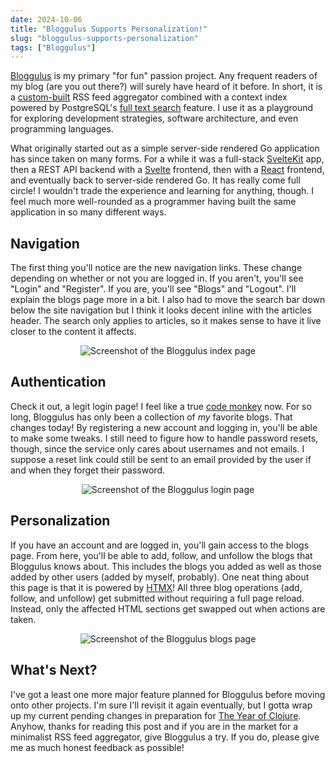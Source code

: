 ```yaml
---
date: 2024-10-06
title: "Bloggulus Supports Personalization!"
slug: "bloggulus-supports-personalization"
tags: ["Bloggulus"]
---
```


[Bloggulus](https://bloggulus.com/) is my primary "for fun" passion project.
Any frequent readers of my blog (are you out there?) will surely have heard of it before.
In short, it is a [custom-built](https://github.com/theandrew168/bloggulus) RSS feed aggregator combined with a context index powered by PostgreSQL's [full text search](https://www.postgresql.org/docs/current/textsearch.html) feature.
I use it as a playground for exploring development strategies, software architecture, and even programming languages.

What originally started out as a simple server-side rendered Go application has since taken on many forms.
For a while it was a full-stack [SvelteKit](https://kit.svelte.dev/) app, then a REST API backend with a [Svelte](https://svelte.dev/) frontend, then with a [React](https://react.dev/) frontend, and eventually back to server-side rendered Go.
It has really come full circle!
I wouldn't trade the experience and learning for anything, though.
I feel much more well-rounded as a programmer having built the same application in so many different ways.

## Navigation

The first thing you'll notice are the new navigation links.
These change depending on whether or not you are logged in.
If you aren't, you'll see "Login" and "Register".
If you are, you'll see "Blogs" and "Logout".
I'll explain the blogs page more in a bit.
I also had to move the search bar down below the site navigation but I think it looks decent inline with the articles header.
The search only applies to articles, so it makes sense to have it live closer to the content it affects.

<div style="display:flex;justify-content:center">
	<img style="max-width:400px" src="/images/20241006/index.webp" alt="Screenshot of the Bloggulus index page">
</div>

## Authentication

Check it out, a legit login page!
I feel like a true [code monkey](https://www.youtube.com/watch?v=-CuOMpoY96Y) now.
For so long, Bloggulus has only been a collection of _my_ favorite blogs.
That changes today!
By registering a new account and logging in, you'll be able to make some tweaks.
I still need to figure how to handle password resets, though, since the service only cares about usernames and not emails.
I suppose a reset link could still be sent to an email provided by the user if and when they forget their password.

<div style="display:flex;justify-content:center">
	<img style="max-width:400px" src="/images/20241006/login.webp" alt="Screenshot of the Bloggulus login page">
</div>

## Personalization

If you have an account and are logged in, you'll gain access to the blogs page.
From here, you'll be able to add, follow, and unfollow the blogs that Bloggulus knows about.
This includes the blogs you added as well as those added by other users (added by myself, probably).
One neat thing about this page is that it is powered by [HTMX](https://htmx.org/)!
All three blog operations (add, follow, and unfollow) get submitted without requiring a full page reload.
Instead, only the affected HTML sections get swapped out when actions are taken.

<div style="display:flex;justify-content:center">
	<img style="max-width:400px" src="/images/20241006/blogs.webp" alt="Screenshot of the Bloggulus blogs page">
</div>

## What's Next?

I've got a least one more major feature planned for Bloggulus before moving onto other projects.
I'm sure I'll revisit it again eventually, but I gotta wrap up my current pending changes in preparation for [The Year of Clojure](/posts/2025-the-year-of-clojure/).
Anyhow, thanks for reading this post and if you are in the market for a minimalist RSS feed aggregator, give Bloggulus a try.
If you do, please give me as much honest feedback as possible!
